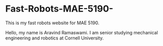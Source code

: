 # Fast-Robots-MAE-5190-

This is my fast robots website for MAE 5190. 

Hello, my name is Aravind Ramaswami. I am senior studying mechanical engineering and robotics at Cornell University. 
